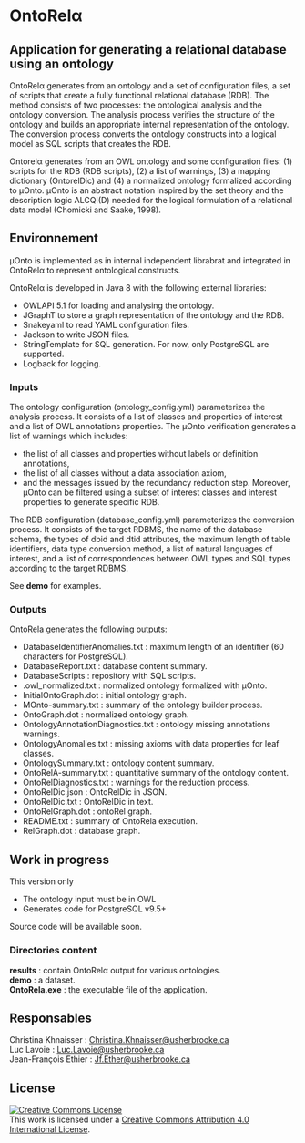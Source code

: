 # OntoRelα
## Application for generating a relational database using an ontology

OntoRelα generates from an ontology and a set of configuration files, a set of scripts that create a fully functional relational database (RDB). The method consists of two processes: the ontological analysis and the ontology conversion. The analysis process verifies the structure of the ontology and builds an appropriate internal representation of the ontology. The conversion process converts the ontology constructs into a logical model as SQL scripts that creates the RDB.

Ontorelα generates from an OWL ontology and some configuration files: (1) scripts for the RDB (RDB scripts), (2) a list of warnings, (3) a mapping dictionary (OntorelDic) and (4) a normalized ontology formalized according to μOnto. μOnto is an abstract notation inspired by the set theory and the description logic ALCQI(D) needed for the logical formulation of a relational data model (Chomicki and Saake, 1998).

## Environnement
μOnto is implemented as in internal independent librabrat and integrated in OntoRelα to represent ontological constructs.

OntoRelα is developed in Java 8 with the following external libraries:
* OWLAPI 5.1 for loading and analysing the ontology.
* JGraphT to store a graph representation of the ontology and the RDB.
* Snakeyaml to read YAML configuration files.
* Jackson to write JSON files.
* StringTemplate for SQL generation. For now, only PostgreSQL are supported.
* Logback for logging.

### Inputs
The ontology configuration (ontology_config.yml) parameterizes the analysis process. It consists of a list of classes and properties of interest and a list of OWL annotations properties.
The μOnto verification generates a list of warnings which includes:
* the list of all classes and properties without labels or definition annotations,
* the list of all classes without a data association axiom,
* and the messages issued by the redundancy reduction step. Moreover,
μOnto can be filtered using a subset of interest classes and interest properties to generate specific RDB.

The RDB configuration (database_config.yml) parameterizes the conversion process. It consists of the target RDBMS, the name of the database schema, the types of dbid and dtid attributes, the maximum length of table identifiers, data type conversion method, a list of natural languages of interest, and a list of correspondences between OWL types and SQL types according to the target RDBMS.

See __demo__ for examples.

### Outputs
OntoRela generates the following outputs:
* DatabaseIdentifierAnomalies.txt : maximum length of an identifier (60 characters for PostgreSQL).
* DatabaseReport.txt : database content summary.
* DatabaseScripts : repository with SQL scripts.
* <ontologyname>.owl_normalized.txt : normalized ontology formalized with μOnto.
* InitialOntoGraph.dot : initial ontology graph.
* MOnto-summary.txt : summary of the ontology builder process.
* OntoGraph.dot : normalized ontology graph.
* OntologyAnnotationDiagnostics.txt : ontology missing annotations warnings.
* OntologyAnomalies.txt : missing axioms with data properties for leaf classes.
* OntologySummary.txt : ontology content summary.
* OntoRelA-summary.txt : quantitative summary of the ontology content.
* OntoRelDiagnostics.txt : warnings for the reduction process.
* OntoRelDic.json : OntoRelDic in JSON.
* OntoRelDic.txt :  OntoRelDic in text.
* OntoRelGraph.dot : ontoRel graph.
* README.txt : summary of OntoRela execution.
* RelGraph.dot : database graph.

## Work in progress
This version only
* The ontology input must be in OWL
* Generates code for PostgreSQL v9.5+

Source code will be available soon.

### Directories content
__results__ : contain OntoRelα output for various ontologies. <br>
__demo__ : a dataset. <br>
__OntoRela.exe__ : the executable file of the application.

## Responsables
Christina Khnaisser : Christina.Khnaisser@usherbrooke.ca <br>
Luc Lavoie : Luc.Lavoie@usherbrooke.ca <br>
Jean-François Ethier : Jf.Ether@usherbrooke.ca

## License
<a rel="license" href="http://creativecommons.org/licenses/by/4.0/"><img alt="Creative Commons License" style="border-width:0" src="https://i.creativecommons.org/l/by/4.0/88x31.png" /></a><br />This work is licensed under a <a rel="license" href="http://creativecommons.org/licenses/by/4.0/">Creative Commons Attribution 4.0 International License</a>.
